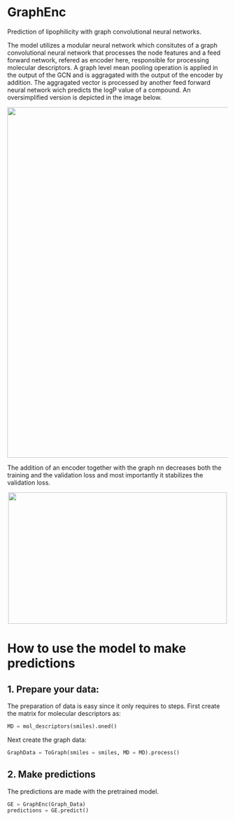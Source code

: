 # GraphEnc
Prediction of lipophilicity with graph convolutional neural networks.

The model utilizes a modular neural network which consitutes of a graph convolutional neural network that processes the node features and a feed forward network, refered as encoder here, responsible for processing molecular descriptors. A graph level mean pooling operation is applied in the output of the GCN and is aggragated with the output of the encoder by addition. The aggragated vector is processed by another feed forward neural network wich predicts the logP value of a compound. An oversimplified version is depicted in the image below.

<p align="center">
  <img src="https://github.com/ToniaMera/GraphEnc/assets/77622398/e347f711-df97-4a50-a25a-cd955076adfc" width="800" height="800">
</p>

The addition of an encoder together with the graph nn decreases both the training and the validation loss and most importantly it stabilizes the validation loss.

<p align="center">
    <img src="https://github.com/ToniaMera/GraphEnc/assets/77622398/a6fa83d4-5654-44c3-b9f9-40a61308adef" width="500" height="300">
</p>

# How to use the model to make predictions
## 1. Prepare your data:

The preparation of data is easy since it only requires to steps. First create the matrix for molecular descriptors as:

```python
MD = mol_descriptors(smiles).oned()
```

Next create the graph data:

```python
GraphData = ToGraph(smiles = smiles, MD = MD).process()  
```

## 2. Make predictions 

The predictions are made with the pretrained model.

```python
GE = GraphEnc(Graph_Data)
predictions = GE.predict()
```


